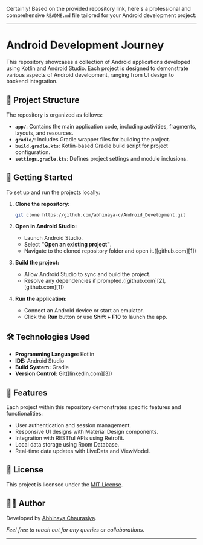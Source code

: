 Certainly! Based on the provided repository link, here's a professional and comprehensive `README.md` file tailored for your Android development project:

---

# Android Development Journey

This repository showcases a collection of Android applications developed using Kotlin and Android Studio. Each project is designed to demonstrate various aspects of Android development, ranging from UI design to backend integration.

## 📂 Project Structure

The repository is organized as follows:

* **`app/`**: Contains the main application code, including activities, fragments, layouts, and resources.
* **`gradle/`**: Includes Gradle wrapper files for building the project.
* **`build.gradle.kts`**: Kotlin-based Gradle build script for project configuration.
* **`settings.gradle.kts`**: Defines project settings and module inclusions.

## 🚀 Getting Started

To set up and run the projects locally:

1. **Clone the repository:**

   ```bash
   git clone https://github.com/abhinaya-c/Android_Development.git
   ```



2. **Open in Android Studio:**

   * Launch Android Studio.
   * Select **"Open an existing project"**.
   * Navigate to the cloned repository folder and open it.([github.com][1])

3. **Build the project:**

   * Allow Android Studio to sync and build the project.
   * Resolve any dependencies if prompted.([github.com][2], [github.com][1])

4. **Run the application:**

   * Connect an Android device or start an emulator.
   * Click the **Run** button or use **Shift + F10** to launch the app.

## 🛠️ Technologies Used

* **Programming Language:** Kotlin
* **IDE:** Android Studio
* **Build System:** Gradle
* **Version Control:** Git([linkedin.com][3])

## 📌 Features

Each project within this repository demonstrates specific features and functionalities:

* User authentication and session management.
* Responsive UI designs with Material Design components.
* Integration with RESTful APIs using Retrofit.
* Local data storage using Room Database.
* Real-time data updates with LiveData and ViewModel.

## 📄 License

This project is licensed under the [MIT License](LICENSE).

## 🙋‍♀️ Author

Developed by [Abhinaya Chaurasiya](https://github.com/abhinaya-c).

*Feel free to reach out for any queries or collaborations.*

---
